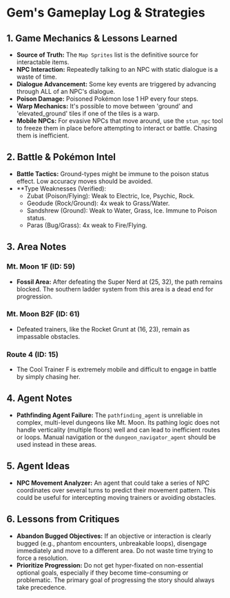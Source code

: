# Gem's Gameplay Log & Strategies

## 1. Game Mechanics & Lessons Learned
*   **Source of Truth:** The `Map Sprites` list is the definitive source for interactable items.
*   **NPC Interaction:** Repeatedly talking to an NPC with static dialogue is a waste of time.
*   **Dialogue Advancement:** Some key events are triggered by advancing through ALL of an NPC's dialogue.
*   **Poison Damage:** Poisoned Pokémon lose 1 HP every four steps.
*   **Warp Mechanics:** It's possible to move between 'ground' and 'elevated_ground' tiles if one of the tiles is a warp.
*   **Mobile NPCs:** For evasive NPCs that move around, use the `stun_npc` tool to freeze them in place before attempting to interact or battle. Chasing them is inefficient.

## 2. Battle & Pokémon Intel
*   **Battle Tactics:** Ground-types might be immune to the poison status effect. Low accuracy moves should be avoided.
*   **Type Weaknesses (Verified):
    *   Zubat (Poison/Flying): Weak to Electric, Ice, Psychic, Rock.
    *   Geodude (Rock/Ground): 4x weak to Grass/Water.
    *   Sandshrew (Ground): Weak to Water, Grass, Ice. Immune to Poison status.
    *   Paras (Bug/Grass): 4x weak to Fire/Flying.

## 3. Area Notes
### Mt. Moon 1F (ID: 59)
*   **Fossil Area:** After defeating the Super Nerd at (25, 32), the path remains blocked. The southern ladder system from this area is a dead end for progression.

### Mt. Moon B2F (ID: 61)
*   Defeated trainers, like the Rocket Grunt at (16, 23), remain as impassable obstacles.

### Route 4 (ID: 15)
*   The Cool Trainer F is extremely mobile and difficult to engage in battle by simply chasing her.

## 4. Agent Notes
*   **Pathfinding Agent Failure:** The `pathfinding_agent` is unreliable in complex, multi-level dungeons like Mt. Moon. Its pathing logic does not handle verticality (multiple floors) well and can lead to inefficient routes or loops. Manual navigation or the `dungeon_navigator_agent` should be used instead in these areas.

## 5. Agent Ideas
*   **NPC Movement Analyzer:** An agent that could take a series of NPC coordinates over several turns to predict their movement pattern. This could be useful for intercepting moving trainers or avoiding obstacles.

## 6. Lessons from Critiques
*   **Abandon Bugged Objectives:** If an objective or interaction is clearly bugged (e.g., phantom encounters, unbreakable loops), disengage immediately and move to a different area. Do not waste time trying to force a resolution.
*   **Prioritize Progression:** Do not get hyper-fixated on non-essential optional goals, especially if they become time-consuming or problematic. The primary goal of progressing the story should always take precedence.